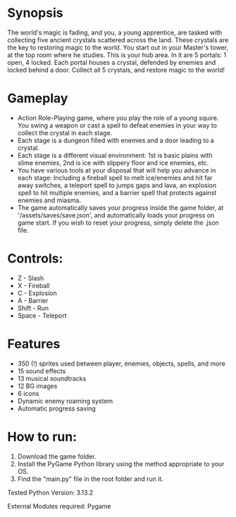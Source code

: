# Synopsis
The world's magic is fading, and you, a young apprentice, are tasked with collecting five ancient crystals scattered across the land. These crystals are the key to restoring magic to the world. You start out in your Master's tower, at the top room where he studies. This is your hub area. In it are 5 portals: 1 open, 4 locked. Each portal houses a crystal, defended by enemies and locked behind a door. Collect all 5 crystals, and restore magic to the world!

# Gameplay
- Action Role-Playing game, where you play the role of a young squire. You swing a weapon or cast a spell to defeat enemies in your way to collect the crystal in each stage. 
- Each stage is a dungeon filled with enemies and a door leading to a crystal. 
- Each stage is a different visual environment: 1st is basic plains with slime enemies, 2nd is ice with slippery floor and ice enemies, etc.
- You have various tools at your disposal that will help you advance in each stage: Including a fireball spell to melt ice/enemies and hit far away switches, a teleport spell to jumps gaps and lava, an explosion spell to hit multiple enemies, and a barrier spell that protects against enemies and miasma.
- The game automatically saves your progress inside the game folder, at '/assets/saves/save.json', and automatically loads your progress on game start. If you wish to reset your progress, simply delete the .json file.

# Controls:
- Z - Slash
- X - Fireball
- C - Explosion
- A - Barrier
- Shift - Run
- Space - Teleport

# Features
- 350 (!) sprites used between player, enemies, objects, spells, and more
- 15 sound effects
- 13 musical soundtracks
- 12 BG images
- 6 icons
- Dynamic enemy roaming system
- Automatic progress saving

# How to run:
1. Download the game folder.
2. Install the PyGame Python library using the method appropriate to your OS.
3. Find the "main.py" file in the root folder and run it.

Tested Python Version:
3.13.2

External Modules required:
Pygame
